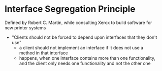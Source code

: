 # Interface Segregation Principle 
Defined by Robert C. Martin, while consulting Xerox to build software for new printer systems
- "Clients should not be forced to depend upon interfaces that they don't use"
    - a client should not implement an interface if it does not use a method in that interface
    - happens, when one interface contains more than one functionality, and the client only needs one functionality and not the other one



    